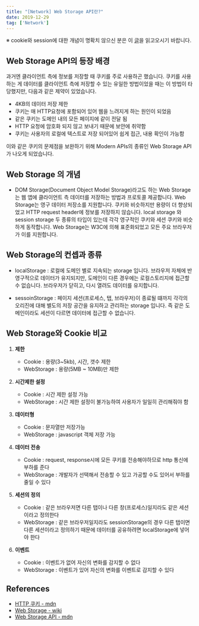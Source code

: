 ```yaml
---
title: "[Network] Web Storage API란?"
date: 2019-12-29
tag: ['Network']
---
```


※ cookie와 session에 대한 개념이 명확치 않으신 분은 이 [글](https://passwd10.github.io/posts/cookie-session)을 읽고오시기 바랍니다.

## Web Storage API의 등장 배경

과거엔 클라이언트 측에 정보를 저장할 때 쿠키를 주로 사용하곤 했습니다. 쿠키를 사용하는 게 데이터를 클라이언트 측에 저장할 수 있는 유일한 방법이었을 때는 이 방법이 타당했지만, 다음과 같은 제약이 있었습니다.

- 4KB의 데이터 저장 제한
- 쿠키는 매 HTTP요청에 포함되어 있어 웹을 느려지게 하는 원인이 되었음
- 같은 쿠키는 도메인 내의 모든 페이지에 같이 전달 됨
- HTTP 요청에 암호화 되지 않고 보내기 때문에 보안에 취약함
- 쿠키는 사용자의 로컬에 텍스트로 저장 되어있어 쉽게 접근, 내용 확인이 가능함

이와 같은 쿠키의 문제점을 보완하기 위해 Modern APIs의 종류인 Web Storage API가 나오게 되었습니다.

## Web Storage 의 개념

- DOM Storage(Document Object Model Storage)라고도 하는 Web Storage는 웹 앱에 클라이언트 측 데이터를 저장하는 방법과 프로토콜 제공합니다. Web Storage는 영구 데이터 저장소를 지원합니다. 쿠키와 비슷하지만 용량이 더 향상되었고 HTTP request header에 정보를 저장하지 않습니다. local storage 와 session storage 두 종류의 타입이 있는데 각각 영구적인 쿠키와 세션 쿠키와 비슷하게 동작합니다. Web Storage는 W3C에 의해 표준화되었고 모든 주요 브라우저가 이를 지원합니다.

## Web Storage의 컨셉과 종류

- localStorage : 로컬에 도메인 별로 지속되는 storage 입니다. 브라우저 자체에 반영구적으로 데이터가 유지되지만, 도메인이 다른 경우에는 로컬스토리지에 접근할 수 없습니다. 브라우저가 닫히고, 다시 열려도 데이터를 유지합니다.

- sessoinStorage : 페이지 세션(프로세스, 탭, 브라우저)이 종료될 떄까지 각각의 오리진에 대해 별도의 저장 공간을 유지하고 관리하는 storage 입니다. 즉 같은 도메인이라도 세션이 다르면 데이터에 접근할 수 없습니다.

## Web Storage와 Cookie 비교

1. **제한**

    - Cookie : 용량(3~5kb), 시간, 갯수 제한
    - WebStorage : 용량(5MB ~ 10MB)만 제한

2. **시간제한 설정**

    - Cookie : 시간 제한 설정 가능
    - WebStorage : 시간 제한 설정이 불가능하여 사용자가 일일히 관리해줘야 함

3. **데이터형**

    - Cookie : 문자열만 저장가능
    - WebStorage : javascript 객체 저장 가능

4. **데이터 전송**

    - Cookie : request, response시에 모든 쿠키를 전송해야하므로 http 통신에 부하를 준다
    - WebStorage : 개발자가 선택해서 전송할 수 있고 가공할 수도 있어서 부하를 줄일 수 있다

5. **세션의 정의**

    - Cookie : 같은 브라우저면 다른 탭이나 다른 창(프로세스)일지라도 같은 세션이라고 정의한다
    - WebStorage : 같은 브라우저일지라도 sessionStorage의 경우 다른 탭이면 다른 세션이라고 정의하기 때문에 데이터를 공유하려면 localStorage에 넣어야 한다

6. **이벤트**

    - Cookie : 이벤트가 없어 자신의 변화를 감지할 수 없다
    - WebStorage : 이벤트가 있어 자신의 변화를 이벤트로 감지할 수 있다

## References

- [HTTP 쿠키 - mdn](https://developer.mozilla.org/ko/docs/Web/HTTP/Cookies)
- [Web Storage - wiki](https://en.wikipedia.org/wiki/Web_storage)
- [Web Storage API - mdn](https://developer.mozilla.org/en-US/docs/Web/API/Web_Storage_API)